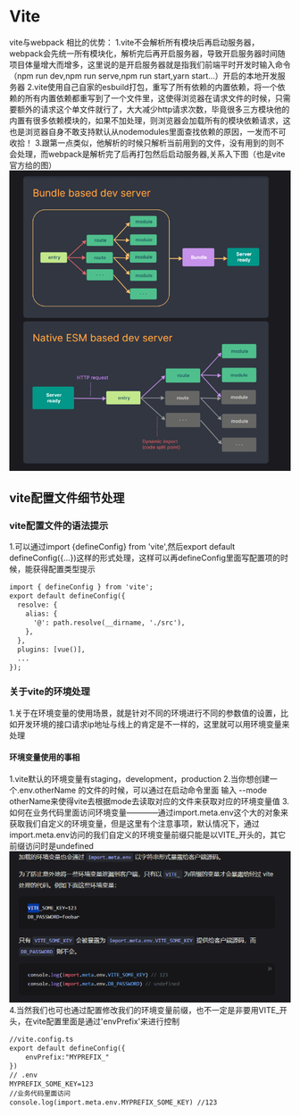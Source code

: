 # Vite
vite与webpack 相比的优势：
1.vite不会解析所有模块后再启动服务器，webpack会先统一所有模块化，解析完后再开启服务器，导致开启服务器时间随项目体量增大而增多，这里说的是开启服务器就是指我们前端平时开发时输入命令（npm run dev,npm run serve,npm run start,yarn start...）开启的本地开发服务器
2.vite使用自己自家的esbuild打包，重写了所有依赖的内置依赖，将一个依赖的所有内置依赖都重写到了一个文件里，这使得浏览器在请求文件的时候，只需要额外的请求这个单文件就行了，大大减少http请求次数，毕竟很多三方模块他的内置有很多依赖模块的，如果不加处理，则浏览器会加载所有的模块依赖请求，这也是浏览器自身不敢支持默认从nodemodules里面查找依赖的原因，一发而不可收拾！
3.跟第一点类似，他解析的时候只解析当前用到的文件，没有用到的则不会处理，而webpack是解析完了后再打包然后启动服务器,关系入下图（也是vite官方给的图）
![Alt text](image.png)

## vite配置文件细节处理
### vite配置文件的语法提示
1.可以通过import {defineConfig} from 'vite',然后export default defineConfig({...})这样的形式处理，这样可以再defineConfig里面写配置项的时候，能获得配置类型提示
```
import { defineConfig } from 'vite';
export default defineConfig({
  resolve: {
    alias: {
      '@': path.resolve(__dirname, './src'),
    },
  },
  plugins: [vue()],
  ...
});
```
### 关于vite的环境处理
1.关于在环境变量的使用场景，就是针对不同的环境进行不同的参数值的设置，比如开发环境的接口请求ip地址与线上的肯定是不一样的，这里就可以用环境变量来处理
#### 环境变量使用的事相
1.vite默认的环境变量有staging，development，production
2.当你想创建一个.env.otherName 的文件的时候，可以通过在启动命令里面 输入 --mode otherName来使得vite去根据mode去读取对应的文件来获取对应的环境变量值
3.如何在业务代码里面访问环境变量————通过import.meta.env这个大的对象来获取我们自定义的环境变量，但是这里有个注意事项，默认情况下，通过import.meta.env访问的我们自定义的环境变量前缀只能是以VITE_开头的，其它前缀访问时是undefined
![Alt text](image-1.png)
4.当然我们也可也通过配置修改我们的环境变量前缀，也不一定是非要用VITE_开头，在vite配置里面是通过'envPrefix'来进行控制
```
//vite.config.ts
export default defineConfig({
    envPrefix:"MYPREFIX_"
})
// .env
MYPREFIX_SOME_KEY=123
//业务代码里面访问
console.log(import.meta.env.MYPREFIX_SOME_KEY) //123
```